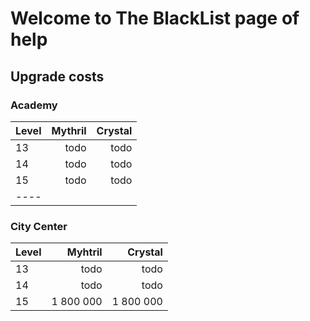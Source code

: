 # Welcome to The BlackList page of help

## Upgrade costs

### Academy

| Level | Mythril | Crystal |
|:-----|-------:|-------:|
| 13 | todo | todo |
| 14 | todo | todo |
| 15 | todo | todo |
|----

### City Center

| Level | Myhtril | Crystal |
|:-----|-------:|-------:|
| 13 | todo | todo |
| 14 | todo | todo |
| 15 | 1 800 000 | 1 800 000 |
